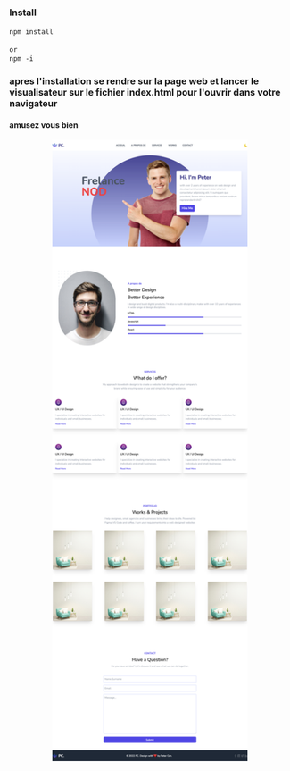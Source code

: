 ### Install 
```
npm install

or 
npm -i
```
### apres l'installation se rendre sur la page web et lancer le visualisateur sur le fichier index.html pour l'ouvrir dans votre navigateur 

#### amusez vous bien 

 



<p align="center">
<img src="https://github.com/peter-centini/Tailwind-css/blob/main/screen.png" width="350" title="project img">
</p>